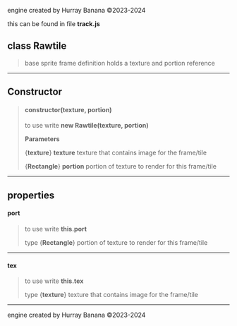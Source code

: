 engine created by Hurray Banana &copy;2023-2024

this can be found in file **track.js**
## class Rawtile
>  base sprite frame definition holds a texture and portion reference
> 
> 

---

## Constructor
> #### constructor(texture, portion)
> to use write **new Rawtile(texture, portion)**
> 
> 
> **Parameters**
> 
> {**texture**} **texture** texture that contains image for the frame/tile
> 
> {**Rectangle**} **portion** portion of texture to render for this frame/tile
> 
> 

---

## properties
#### port
> to use write **this.port**
> 
> 
> type {**Rectangle**} portion of texture to render for this frame/tile
> 
> 

---

#### tex
> to use write **this.tex**
> 
> 
> type {**texture**} texture that contains image for the frame/tile
> 
> 

---

engine created by Hurray Banana &copy;2023-2024
